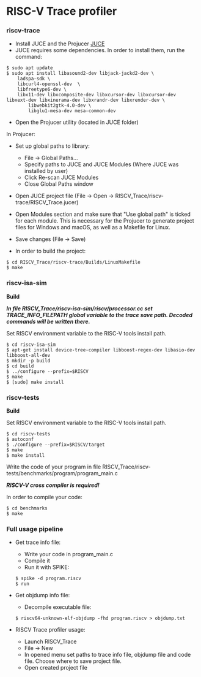 RISC-V Trace profiler
=====================

### riscv-trace

- Install JUCE and the Projucer [JUCE](https://juce.com/download/) 
- JUCE requires some dependencies. In order to install them, run the command:

```
$ sudo apt update
$ sudo apt install libasound2-dev libjack-jackd2-dev \
	ladspa-sdk \
 	libcurl4-openssl-dev  \
  	libfreetype6-dev \
   	libx11-dev libxcomposite-dev libxcursor-dev libxcursor-dev libxext-dev libxinerama-dev libxrandr-dev libxrender-dev \
    	libwebkit2gtk-4.0-dev \
     	libglu1-mesa-dev mesa-common-dev
```

- Open the Projucer utility (located in JUCE folder)

In Projucer:
- Set up global paths to library:

	- File -> Global Paths...
	- Specify paths to JUCE and JUCE Modules (Where JUCE was installed by user)
	- Click Re-scan JUCE Modules
	- Close Global Paths window

- Open JUCE project file (File -> Open -> RISCV_Trace/riscv-trace/RISCV_Trace.jucer)
- Open Modules section and make sure that "Use global path" is ticked for each module. This is necessary for the Projucer to generate project files for Windows and macOS, as well as a Makefile for Linux.
- Save changes (File -> Save)

- In order to build the project:

```
$ cd RISCV_Trace/riscv-trace/Builds/LinuxMakefile
$ make
```

### riscv-isa-sim

**Build**

***In file RISCV_Trace/riscv-isa-sim/riscv/processor.cc set TRACE_INFO_FILEPATH global variable to the trace save path. Decoded commands will be written there.***

Set RISCV environment variable to the RISC-V tools install path.

```
$ cd riscv-isa-sim
$ apt-get install device-tree-compiler libboost-regex-dev libasio-dev libboost-all-dev
$ mkdir -p build
$ cd build
$ ../configure --prefix=$RISCV
$ make
$ [sudo] make install
```

### riscv-tests

**Build**

Set RISCV environment variable to the RISC-V tools install path.

```
$ cd riscv-tests
$ autoconf
$ ./configure --prefix=$RISCV/target
$ make
$ make install
```
Write the code of your program in file RISCV_Trace/riscv-tests/benchmarks/program/program_main.c

***RISCV-V cross compiler is required!***

In order to compile your code:

```
$ cd benchmarks
$ make
```

### Full usage pipeline

- Get trace info file:
    - Write your code in program_main.c
    - Compile it
    - Run it with SPIKE:
    
    
    ```
    $ spike -d program.riscv
    $ run
    ```
- Get objdump info file:
    - Decompile executable file:
    
    
    ```
    $ riscv64-unknown-elf-objdump -fhd program.riscv > objdump.txt
    ```
- RISCV Trace profiler usage:
    - Launch RISCV_Trace
    - File -> New
    - In opened menu set paths to trace info file, objdump file and code file. Choose where to save project file.
    - Open created project file

